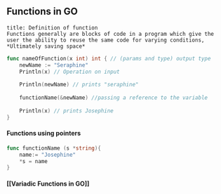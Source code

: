 ## Functions in GO

```ad-info
title: Definition of function
Functions generally are blocks of code in a program which give the user the ability to reuse the same code for varying conditions, *Ultimately saving space* 
```


```go
func nameOfFunction(x int) int { // (params and type) output type
	newName := "Seraphine"
	Println(x) // Operation on input
	
	Println(newName) // prints "seraphine"
	
	functionName(&newName) //passing a reference to the variable
	
	Println(x) // prints Josephine
}
```

#### Functions using pointers
```go
func functionName (s *string){
	name:= "Josephine"
	*s = name
}
```
#### [[Variadic Functions in GO]]



